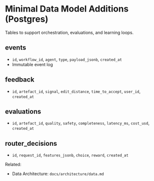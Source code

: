 # Minimal Data Model Additions (Postgres)

Tables to support orchestration, evaluations, and learning loops.

## events

- `id`, `workflow_id`, `agent`, `type`, `payload_jsonb`, `created_at`
- Immutable event log

## feedback

- `id`, `artefact_id`, `signal`, `edit_distance`, `time_to_accept`, `user_id`, `created_at`

## evaluations

- `id`, `artefact_id`, `quality`, `safety`, `completeness`, `latency_ms`, `cost_usd`, `created_at`

## router_decisions

- `id`, `request_id`, `features_jsonb`, `choice`, `reward`, `created_at`

Related:

- Data Architecture: `docs/architecture/data.md`
